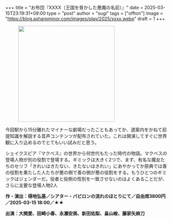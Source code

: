 +++
title = "お布団『XXXX（王国を脅かした悪魔の名前）』"
date = 2025-03-15T23:19:31+09:00
type = "post"
author = "sugi"
tags = ["offton"]
image = "https://blog.asharpminor.com/images/play/2025/xxxx.webp"
draft = 1
+++
<figure class="alignleft"><img src="/images/play/2025/xxxx.webp" alt="" style="width: 300px !important;"></figure>

今回駅から15分離れたマイナーな劇場だったこともあってか、道案内をかねて前提知識を解説する音声コンテンツが配布されていた。これは開演してすぐに世界観に入り込めるのでとてもいい試みだと思う。

シェイクスピア『マクベス』の世界から何世代もたった時代の物語。マクベスの登場人物が別の役割で登場する。ギミックは大きく2つで、まず、有名な魔女たちのセリフ「きれいはきたない、きたないはきれい」にあやかってか原典では善の役割を果たした人たちが悪の側で善の側が悪の役割をする。もうひとつのギミックはジェンダーだ。役者と役側の性別を一致させないのはよくあることだが、さらに主要な登場人物2人

**作・演出：得地弘基／シアター・バビロンの流れのほとりにて／自由席3800円／2025-03-15 18:00／★★**

**出演：大関愛、田崎小春、永瀬安美、新田佑梨、畠山峻、藤家矢麻刀**